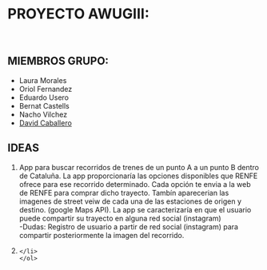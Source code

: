 <h1>PROYECTO AWUGIII:</h1><br>

<h2>MIEMBROS GRUPO:</h2>

<ul>
<li>Laura Morales</li>
<li>Oriol Fernandez</li>
<li>Eduardo Usero</li>
<li>Bernat Castells</li>
<li>Nacho Vilchez</li>
    <li><a href="https://www.google.com/search?q=fox+196&client=firefox-b-ab&dcr=0&source=lnms&tbm=isch&sa=X&ved=0ahUKEwi0krOsp5bZAhXIOxQKHVr8CbIQ_AUICygC&biw=1680&bih=936#imgrc=QIKPcPVRmrChEM:">David Caballero</a></li>

</ul>

<h2>IDEAS</h2>

<ol>
    <li>App para buscar recorridos de trenes de un punto A a un punto B dentro de Cataluña. La app proporcionaría las opciones disponibles que RENFE ofrece para ese recorrido determinado. Cada opción te envia a la web de RENFE para comprar dicho trayecto. Tambín aparecerian las imagenes de street veiw de cada una de las estaciones de origen y destino. (google Maps API). La app  se caracterizaría en que el usuario puede compartir su trayecto en alguna red social (instagram)<br>
        -Dudas: Registro de usuario a partir de red social (instagram) para compartir posteriormente la imagen del recorrido.
    </li>
      <li>
   
    </li>
    </ol>
